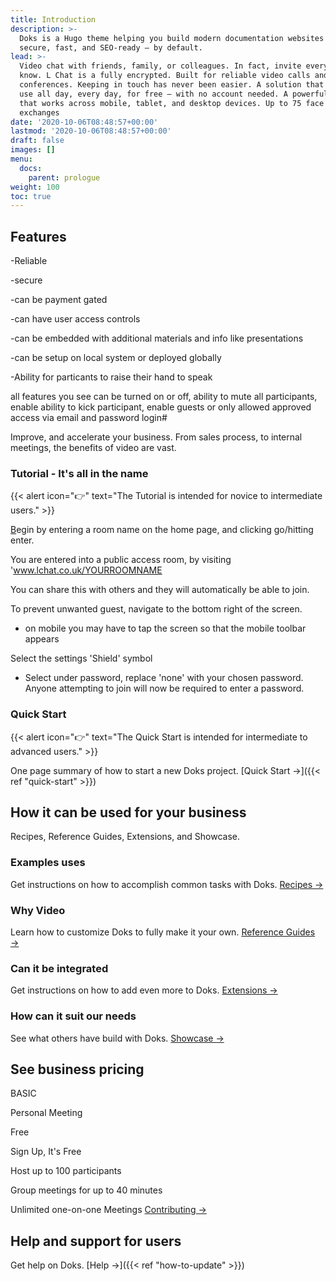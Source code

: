 ```yaml
---
title: Introduction
description: >-
  Doks is a Hugo theme helping you build modern documentation websites that are
  secure, fast, and SEO-ready — by default.
lead: >-
  Video chat with friends, family, or colleagues. In fact, invite everyone you
  know. L Chat is a fully encrypted. Built for reliable video calls and
  conferences. Keeping in touch has never been easier. A solution that you can
  use all day, every day, for free — with no account needed. A powerful solution
  that works across mobile, tablet, and desktop devices. Up to 75 face to face
  exchanges
date: '2020-10-06T08:48:57+00:00'
lastmod: '2020-10-06T08:48:57+00:00'
draft: false
images: []
menu:
  docs:
    parent: prologue
weight: 100
toc: true
---
```

## Features

\-Reliable

\-secure

\-can be payment gated

\-can have user access controls

\-can be embedded with additional materials and info like presentations

\-can be setup on local system or deployed globally

\-Ability for particants to raise their hand to speak

all features you see can be turned on or off, ability to mute all participants, enable ability to kick participant, enable guests or only allowed approved access via email and password login#

Improve, and accelerate your business. From sales process, to internal meetings, the benefits of video are vast.

### Tutorial - It's all in the name

{{< alert icon="👉" text="The Tutorial is intended for novice to intermediate users." >}}

[B](https://getdoks.org/tutorial/introduction/)egin by entering a room name on the home page, and clicking go/hitting enter.

You are entered into a public access room, by visiting 'www.lchat.co.uk/YOURROOMNAME

You can share this with others and they will automatically be able to join.

To prevent unwanted guest, navigate to the bottom right of the screen.

*   on mobile you may have to tap the screen so that the mobile toolbar appears

Select the settings 'Shield' symbol

*   Select under password, replace 'none' with your chosen password. Anyone attempting to join will now be required to enter a password.

### Quick Start

{{< alert icon="👉" text="The Quick Start is intended for intermediate to advanced users." >}}

One page summary of how to start a new Doks project. \[Quick Start →]\({{< ref "quick-start" >}})

## How it can be used for your business

Recipes, Reference Guides, Extensions, and Showcase.

### Examples uses

Get instructions on how to accomplish common tasks with Doks. [Recipes →](https://getdoks.org/docs/recipes/project-configuration/)

### Why Video

Learn how to customize Doks to fully make it your own. [Reference Guides →](https://getdoks.org/docs/reference-guides/security/)

### Can it be integrated

Get instructions on how to add even more to Doks. [Extensions →](https://getdoks.org/docs/extensions/add-google-fonts/)

### How can it suit our needs

See what others have build with Doks. [Showcase →](https://getdoks.org/showcase/neutrino-oscillations/)

## See business pricing

BASIC

Personal Meeting

Free

Sign Up, It's Free

Host up to 100 participants

Group meetings for up to 40 minutes

Unlimited one-on-one Meetings [Contributing →](https://getdoks.org/docs/contributing/how-to-contribute/)

## Help and support for users

Get help on Doks. \[Help →]\({{< ref "how-to-update" >}})
